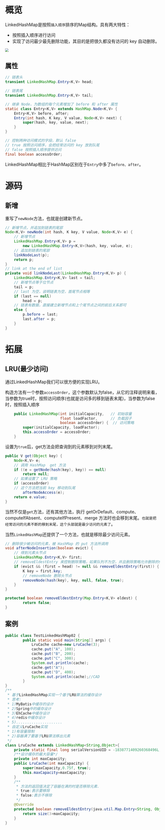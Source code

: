 # 概览

LinkedHashMap是按照`插入顺序`排序的Map结构。具有两大特性：

- 按照插⼊顺序进⾏访问
- 实现了访问最少最先删除功能，其⽬的是把很久都没有访问的 key ⾃动删除。

<img src="https://s2.ax1x.com/2020/02/01/1JpBQS.png" style="zoom:67%;" />

## 属性

```java
// 链表头
transient LinkedHashMap.Entry<K,V> head;

// 链表尾
transient LinkedHashMap.Entry<K,V> tail;

// 继承 Node，为数组的每个元素增加了 before 和 after 属性
static class Entry<K,V> extends HashMap.Node<K,V> {
    Entry<K,V> before, after;
    Entry(int hash, K key, V value, Node<K,V> next) {
        super(hash, key, value, next);
    }
}

// 控制两种访问模式的字段，默认 false
// true 按照访问顺序，会把经常访问的 key 放到队尾
// false 按照插入顺序提供访问
final boolean accessOrder;
```

LinkedHashMap相比于HashMap区别在于`Entry`中多了`before、after`。



# 源码

## 新增

重写了`newNode`方法，也就是创建新节点。

```java
// 新增节点，并追加到链表的尾部
Node<K,V> newNode(int hash, K key, V value, Node<K,V> e) {
    // 新增节点
    LinkedHashMap.Entry<K,V> p =
        new LinkedHashMap.Entry<K,V>(hash, key, value, e);
    // 追加到链表的尾部
    linkNodeLast(p);
    return p;
}
// link at the end of list
private void linkNodeLast(LinkedHashMap.Entry<K,V> p) {
    LinkedHashMap.Entry<K,V> last = tail;
    // 新增节点等于位节点
    tail = p;
    // last 为空，说明链表为空，首尾节点相等
    if (last == null)
        head = p;
    // 链表有数据，直接建立新增节点和上个尾节点之间的前后关系即可
    else {
        p.before = last;
        last.after = p;
    }
}
```

  

# 拓展

## LRU(最少访问)

通过LinkedHashMap我们可以很方便的实现LRU。

构造方法有一个参数`accessOrder`，这个参数默认为false，从它的注释说明来看，当参数为true时，按照访问顺序(也就是访问多的移到链表末尾)，当参数为false时，按照插入顺序

```java
    public LinkedHashMap(int initialCapacity,   // 初始容量
                         float loadFactor,      // 负载因子
                         boolean accessOrder) {  // 访问策略
        super(initialCapacity, loadFactor);
        this.accessOrder = accessOrder;
    }

```

设置为`true`后，get方法会把查询到的元素移到对列末尾。

```java
public V get(Object key) {
    Node<K,V> e;
    // 调用 HashMap  get 方法
    if ((e = getNode(hash(key), key)) == null)
        return null;
    // 如果设置了 LRU 策略
    if (accessOrder)
    // 这个方法把当前 key 移动到队尾
        afterNodeAccess(e);
    return e.value;
}
```

当然不仅是`get`方法，还有其他方法，执⾏ getOrDefault、compute、computeIfAbsent、computeIfPresent、merge ⽅法时也会移到末尾。`也就是把经常访问的元素不断的移到末尾，这个头部就是最少访问的元素了`。



当然`LinkedHashMap`还提供了一个方法，也就是移除最少访问元素。

```java
// 删除很少被访问的元素，被 HashMap 的 put 方法所调用
void afterNodeInsertion(boolean evict) { 
    // 得到元素头节点
    LinkedHashMap.Entry<K,V> first;
    // removeEldestEntry 来控制删除策略，如果队列不为空，并且删除策略允许删除的情况下，删除头节点
    if (evict && (first = head) != null && removeEldestEntry(first)) {
        K key = first.key;
        // removeNode 删除头节点
        removeNode(hash(key), key, null, false, true);
    }
}

protected boolean removeEldestEntry(Map.Entry<K,V> eldest) {
        return false;
}
```

## 案例

```java
public class TestLinkedHashMap02 {
        public static void main(String[] args) {
            LruCache cache=new LruCache(3);
            cache.put("A", 100);
            cache.put("B", 200);
            cache.put("C", 300);
            System.out.println(cache);
            cache.get("A");
            cache.put("D", 400);
            System.out.println(cache);//CAD
        }
}
/**
 * 基于LinkedHashMap实现一个基于LRU算法的缓存设计
 * 思考:
 * 1)MyBatis中缓存的设计
 * 2)Spring中的缓存设计
 * 3)EhCache中缓存设计
 * 4)redis中缓存设计
 * 5).....................
 * 自定义LruCache实现
 * 1)有容量限制
 * 2)容器满了要基于LRU算法移出元素
 */
class LruCache extends LinkedHashMap<String,Object>{
    private static final long serialVersionUID = -1838771409260368496L;
    /**设计缓存的最大容量*/
    private int maxCapacity;
    public LruCache(int maxCapacity) {
        super(maxCapacity,0.75f, true);
        this.maxCapacity=maxCapacity;
    }
    /**
     * 方法的返回值决定了容器在满的时是否移除元素.
     * true:表示要移除
     * false:表示不移除
     */
    @Override
    protected boolean removeEldestEntry(java.util.Map.Entry<String, Object> eldest) {
        return size()>maxCapacity;
    }
}
```

